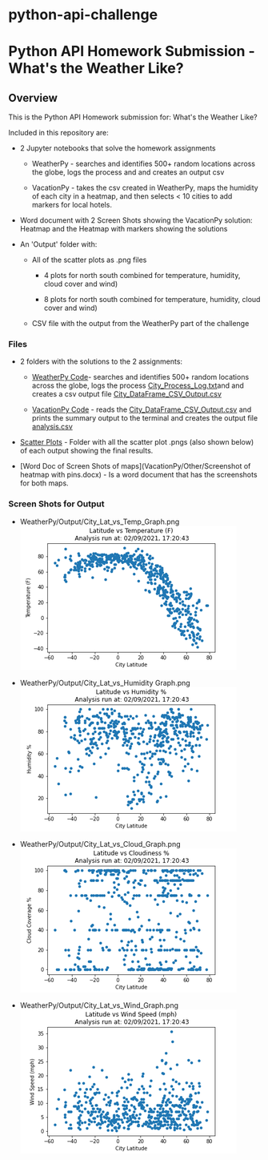# python-api-challenge

# Python API Homework Submission - What's the Weather Like?

## Overview

This is the Python API Homework submission for: What's the Weather Like?  

Included in this repository are: 
* 2 Jupyter notebooks that solve the homework assignments

  * WeatherPy - searches and identifies 500+ random locations across the globe, logs the process and and creates an output csv

  * VacationPy - takes the csv created in WeatherPy, maps the humidity of each city in a heatmap, and then selects < 10 cities to add markers for local hotels.
  

* Word document with 2 Screen Shots showing the VacationPy solution: Heatmap and the Heatmap with markers showing the solutions

* An 'Output' folder with:
  * All of the scatter plots as .png files 
    
    * 4 plots for north south combined for temperature, humidity, cloud cover and wind) 
  
    * 8 plots for north south combined for temperature, humidity, cloud cover and wind)
  
  * CSV file with the output from the WeatherPy part of the challenge  


### Files

* 2 folders with the solutions to the 2 assignments:

  * [WeatherPy Code](WeatherPy/WeatherPy.ipynb)- searches and identifies 500+ random locations across the globe, logs the process [City_Process_Log.txt](WeatherPy/Output/City_Process_Log.txt)and and creates a csv output file [City_DataFrame_CSV_Output.csv](WeatherPy/Output/City_DataFrame_CSV_Output.csv)

  * [VacationPy Code](VacationPy/VacationPy.ipynb) - reads the [City_DataFrame_CSV_Output.csv](WeatherPy/Output/City_DataFrame_CSV_Output.csv) and prints the summary output to the terminal and creates the output file [analysis.csv](PyPoll/analysis/poll_data_analysis.csv)

* [Scatter Plots](WeatherPy/Output) - Folder with all the scatter plot .pngs (also shown below) of each output showing the final results.


* [Word Doc of Screen Shots of maps](VacationPy/Other/Screenshot of heatmap with pins.docx) - Is a word document that has the screenshots for both maps. 

  
### Screen Shots for Output

* WeatherPy/Output/City_Lat_vs_Temp_Graph.png
![WeatherPy - City Latitude vs Temp](WeatherPy/Output/City_Lat_vs_Temp_Graph.png)

* WeatherPy/Output/City_Lat_vs_Humidity Graph.png
![WeatherPy - City Latitude vs Humidity %](WeatherPy/Output/City_Lat_vs_Humid_Graph.png)

* WeatherPy/Output/City_Lat_vs_Cloud_Graph.png
![WeatherPy - City Latitude vs Cloud](WeatherPy/Output/City_Lat_vs_Cloud_Graph.png)

* WeatherPy/Output/City_Lat_vs_Wind_Graph.png
![WeatherPy - City Latitude vs Wind (mph)](WeatherPy/Output/City_Lat_vs_Wind_Graph.png)

